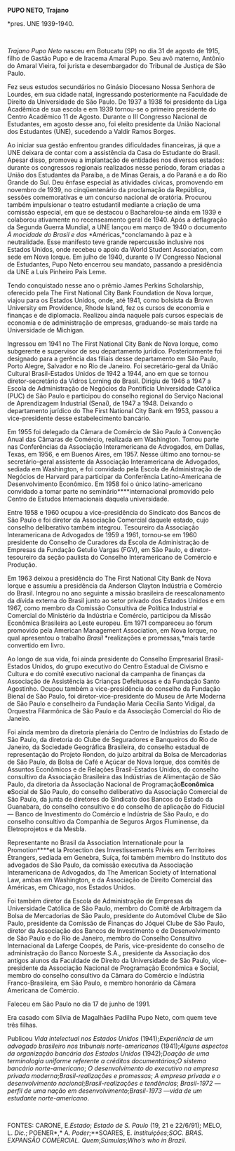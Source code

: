 **PUPO NETO, Trajano**

\*pres. UNE 1939-1940.

 

*Trajano Pupo Neto* nasceu em Botucatu (SP) no dia 31 de agosto de 1915,
filho de Gastão Pupo e de Iracema Amaral Pupo. Seu avô materno, Antônio
do Amaral Vieira, foi jurista e desembargador do Tribunal de Justiça de
São Paulo.

Fez seus estudos secundários no Ginásio Diocesano Nossa Senhora de
Lourdes, em sua cidade natal, ingressando posteriormente na Faculdade de
Direito da Universidade de São Paulo. De 1937 a 1938 foi presidente da
Liga Acadêmica de sua escola e em 1939 tornou-se o primeiro presidente
do Centro Acadêmico 11 de Agosto. Durante o III Congresso Nacional de
Estudantes, em agosto desse ano, foi eleito presidente da União Nacional
dos Estudantes (UNE), sucedendo a Valdir Ramos Borges.

Ao iniciar sua gestão enfrentou grandes dificuldades financeiras, já que
a UNE deixara de contar com a assistência da Casa do Estudante do
Brasil. Apesar disso, promoveu a implantação de entidades nos diversos
estados: durante os congressos regionais realizados nesse período, foram
criadas a União dos Estudantes da Paraíba, a de Minas Gerais, a do
Paraná e a do Rio Grande do Sul. Deu ênfase especial às atividades
cívicas, promovendo em novembro de 1939, no cinqüentenário da
proclamação da República, sessões comemorativas e um concurso nacional
de oratória. Procurou também impulsionar o teatro estudantil mediante a
criação de uma comissão especial, em que se destacou o Bacharelou-se
ainda em 1939 e colaborou ativamente no recenseamento geral de 1940.
Após a deflagração da Segunda Guerra Mundial, a UNE lançou em março de
1940 o documento *À mocidade do Brasil e das* *Américas,*conclamando à
paz e à neutralidade. Esse manifesto teve grande repercussão inclusive
nos Estados Unidos, onde recebeu o apoio da World Student Association,
com sede em Nova Iorque. Em julho de 1940, durante o IV Congresso
Nacional de Estudantes, Pupo Neto encerrou seu mandato, passando a
presidência da UNE a Luís Pinheiro Pais Leme.

Tendo conquistado nesse ano o prêmio James Perkins Scholarship,
oferecido pela The First National City Bank Foundation de Nova Iorque,
viajou para os Estados Unidos, onde, até 1941, como bolsista da Brown
University em Providence, Rhode Island, fez os cursos de economia e
finanças e de diplomacia. Realizou ainda naquele país cursos especiais
de economia e de administração de empresas, graduando-se mais tarde na
Universidade de Michigan.

Ingressou em 1941 no The First National City Bank de Nova Iorque, como
subgerente e supervisor de seu departamento jurídico. Posteriormente foi
designado para a gerência das filiais desse departamento em São Paulo,
Porto Alegre, Salvador e no Rio de Janeiro. Foi secretário-geral da
União Cultural Brasil-Estados Unidos de 1942 a 1944, ano em que se
tornou diretor-secretário da Vidros Lorning do Brasil. Dirigiu de 1946 a
1947 a Escola de Administração de Negócios da Pontifícia Universidade
Católica (PUC) de São Paulo e participou do conselho regional do Serviço
Nacional de Aprendizagem Industrial (Senai), de 1947 a 1948. Deixando o
departamento jurídico do The First National City Bank em 1953, passou a
vice-presidente desse estabelecimento bancário.

Em 1955 foi delegado da Câmara de Comércio de São Paulo à Convenção
Anual das Câmaras de Comércio, realizada em Washington. Tomou parte nas
Conferências da Associação Interamericana de Advogados, em Dallas,
Texas, em 1956, e em Buenos Aires, em 1957. Nesse último ano tornou-se
secretário-geral assistente da Associação Interamericana de Advogados,
sediada em Washington, e foi convidado pela Escola de Administração de
Negócios de Harvard para participar da Conferência Latino-Americana de
Desenvolvimento Econômico. Em 1958 foi o único latino-americano
convidado a tomar parte no seminário****internacional promovido pelo
Centro de Estudos Internacionais daquela universidade.

Entre 1958 e 1960 ocupou a vice-presidência do Sindicato dos Bancos de
São Paulo e foi diretor da Associação Comercial daquele estado, cujo
conselho deliberativo também integrou. Tesoureiro da Associação
Interamericana de Advogados de 1959 a 1961, tornou-se em 1960 presidente
do Conselho de Curadores da Escola de Administração de Empresas da
Fundação Getulio Vargas (FGV), em São Paulo, e diretor-tesoureiro da
seção paulista do Conselho Interamericano de Comércio e Produção.

Em 1963 deixou a presidência do The First National City Bank de Nova
Iorque e assumiu a presidência da Anderson Clayton Indústria e Comércio
do Brasil. Integrou no ano seguinte a missão brasileira de
reescalonamento da dívida externa do Brasil junto ao setor privado dos
Estados Unidos e em 1967, como membro da Comissão Consultiva de Política
Industrial e Comercial do Ministério da Indústria e Comércio, participou
da Missão Econômica Brasileira ao Leste europeu. Em 1971 compareceu ao
fórum promovido pela American Management Association, em Nova Iorque, no
qual apresentou o trabalho *Brasil* *realizações e promessas,*mais tarde
convertido em livro.

Ao longo de sua vida, foi ainda presidente do Conselho Empresarial
Brasil-Estados Unidos, do grupo executivo do Centro Estadual de Civismo
e Cultura e do comitê executivo nacional da campanha de finanças da
Associação de Assistência às Crianças Defeituosas e da Fundação Santo
Agostinho. Ocupou também a vice-presidência do conselho da Fundação
Bienal de São Paulo, foi diretor-vice-presidente do Museu de Arte
Moderna de São Paulo e conselheiro da Fundação Maria Cecília Santo
Vidigal, da Orquestra Filarmônica de São Paulo e da Associação Comercial
do Rio de Janeiro.

Foi ainda membro da diretoria plenária do Centro de Indústrias do Estado
de São Paulo, da diretoria do Clube de Seguradores e Banqueiros do Rio
de Janeiro, da Sociedade Geográfica Brasileira, do conselho estadual de
representação do Projeto Rondon, do juízo arbitral da Bolsa de
Mercadorias de São Paulo, da Bolsa de Café e Açúcar de Nova Iorque, dos
comitês de Assuntos Econômicos e de Relações Brasil-Estados Unidos, do
conselho consultivo da Associação Brasileira das Indústrias de
Alimentação de São Paulo, da diretoria da Associação Nacional de
Programação****Econômica e****Social de São Paulo, do conselho
deliberativo da Associação Comercial de São Paulo, da junta de diretores
do Sindicato dos Bancos do Estado da Guanabara, do conselho consultivo e
do conselho de aplicação do Fiducial — Banco de Investimento do Comércio
e Indústria de São Paulo, e do conselho consultivo da Companhia de
Seguros Argos Fluminense, da Eletroprojetos e da Mesbla.

Representante no Brasil da Association Internationale pour la
Promotion****et la Protection des Investissements Privés em Territoires
Étrangers, sediada em Genebra, Suíça, foi também membro do Instituto dos
advogados de São Paulo, da comissão executiva da Associação
Interamericana de Advogados, da The American Society of International
Law, ambas em Washington, e da Associação de Direito Comercial das
Américas, em Chicago, nos Estados Unidos.

Foi também diretor da Escola de Administração de Empresas da
Universidade Católica de São Paulo, membro do Comitê de Arbitragem da
Bolsa de Mercadorias de São Paulo, presidente do Automóvel Clube de São
Paulo, presidente da Comissão de Finanças do Jóquei Clube de São Paulo,
diretor da Associação dos Bancos de Investimento e de Desenvolvimento de
São Paulo e do Rio de Janeiro, membro do Conselho Consultivo
Internacional da Laferge Coopés, de Paris, vice-presidente do conselho
de administração do Banco Noroeste S.A., presidente da Associação dos
antigos alunos da Faculdade de Direito da Universidade de São Paulo,
vice-presidente da Associação Nacional de Programação Econômica e
Social, membro do conselho consultivo da Câmara do Comércio e Indústria
Franco-Brasileira, em São Paulo, e membro honorário da Câmara Americana
de Comércio.

Faleceu em São Paulo no dia 17 de junho de 1991.

Era casado com Sílvia de Magalhães Padilha Pupo Neto, com quem teve três
filhas.

Publicou *Vida intelectual nos Estados* *Unidos* (1941);*Experiência de
um advogado* *brasileiro nos tribunais norte-americanos* (1941);*Alguns
aspectos da organização* *bancária dos Estados Unidos* (1942);*Doação*
*de uma terminologia uniforme referente a* *créditos documentários*;*O
sistema bancário* *norte-americano*; *O desenvolvimento do executivo na
empresa privada moderna*;*Brasil-realizações e promessas*; *A empresa
privada e o desenvolvimento nacional*;*Brasil-realizações e tendências*;
*Brasil-1972 — perfil de uma nação em desenvolvimento*;*Brasil-1973*
—*vida de um estudante norte-americano*.

 

FONTES: CARONE, E.*Estado*; *Estado de S. Paulo* (19, 21 e 22/6/91);
MELO, L. *Dic.*; POENER*,* A. *Poder*;**SOARES, E. *Instituições*;**SOC.
BRAS. EXPANSÃO COMERCIAL*. Quem*;*Súmulas*;*Who’s who in Brazil*.

 

 
